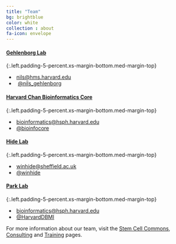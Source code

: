 ```yaml
---
title: "Team"
bg: brightblue
color: white
collection : about
fa-icon: envelope
---
```




#### [Gehlenborg Lab](http://gehlenborglab.org/)
{:.left.padding-5-percent.xs-margin-bottom.med-margin-top}
- <i class="fa fa-fw fa-envelope"></i>&nbsp;[nils@hms.harvard.edu](mailto:nils@hms.harvard.edu)
- <i class="fa fa-fw fa-twitter"></i>&nbsp; [@nils_gehlenborg](https://twitter.com/nils_gehlenborg)

#### [Harvard Chan Bioinformatics Core](http://bioinformatics.sph.harvard.edu)
{:.left.padding-5-percent.xs-margin-bottom.med-margin-top}
- <i class="fa fa-fw fa-envelope"></i>&nbsp;[bioinformatics@hsph.harvard.edu](mailto:bioinformatics@hsph.harvard.edu)
- <i class="fa fa-fw fa-twitter"></i>&nbsp;[@bioinfocore](https://twitter.com/bioinfocore)

#### [Hide Lab](https://hidelab.wordpress.com/)
{:.left.padding-5-percent.xs-margin-bottom.med-margin-top}
- <i class="fa fa-fw fa-envelope"></i>&nbsp;[winhide@sheffield.ac.uk](mailto:winhide@sheffield.ac.uk)
- <i class="fa fa-fw fa-twitter"></i>&nbsp;[@winhide](https://twitter.com/winhide)

#### [Park Lab](https://compbio.hms.harvard.edu/index)
{:.left.padding-5-percent.xs-margin-bottom.med-margin-top}
- <i class="fa fa-fw fa-envelope"></i>&nbsp;[bioinformatics@hsph.harvard.edu](mailto:bioinformatics@hsph.harvard.edu)
- <i class="fa fa-fw fa-twitter"></i>&nbsp;[@HarvardDBMI](https://twitter.com/HarvardDBMI)

For more information about our team, visit the [Stem Cell Commons](stem-cell-commons), [Consulting](consulting) and [Training](training) pages.